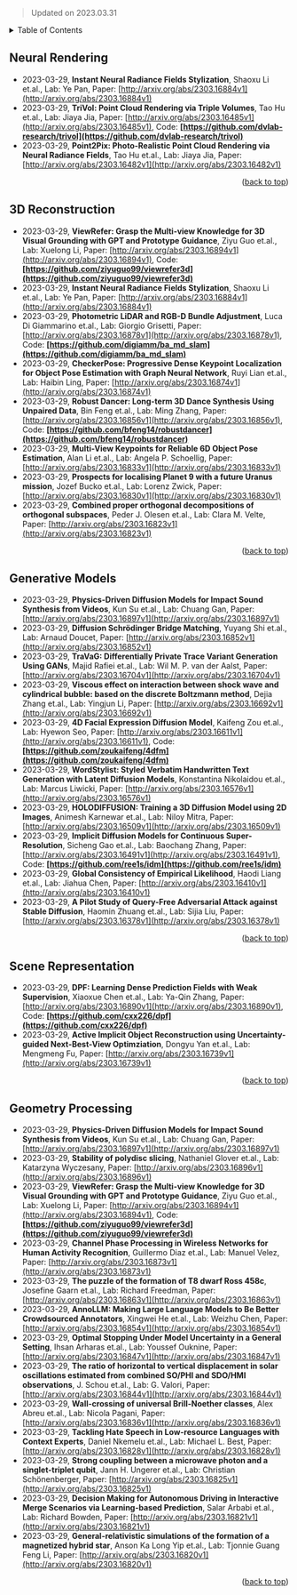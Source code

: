 > Updated on 2023.03.31

<details>
  <summary>Table of Contents</summary>
  <ol>
    <li><a href=#Neural-Rendering>Neural Rendering</a></li>
    <li><a href=#3D-Reconstruction>3D Reconstruction</a></li>
    <li><a href=#Generative-Models>Generative Models</a></li>
    <li><a href=#Scene-Representation>Scene Representation</a></li>
    <li><a href=#Geometry-Processing>Geometry Processing</a></li>
  </ol>
</details>

## Neural Rendering

- 2023-03-29, **Instant Neural Radiance Fields Stylization**, Shaoxu Li et.al., Lab: Ye Pan, Paper: [http://arxiv.org/abs/2303.16884v1](http://arxiv.org/abs/2303.16884v1)
- 2023-03-29, **TriVol: Point Cloud Rendering via Triple Volumes**, Tao Hu et.al., Lab: Jiaya Jia, Paper: [http://arxiv.org/abs/2303.16485v1](http://arxiv.org/abs/2303.16485v1), Code: **[https://github.com/dvlab-research/trivol](https://github.com/dvlab-research/trivol)**
- 2023-03-29, **Point2Pix: Photo-Realistic Point Cloud Rendering via Neural Radiance Fields**, Tao Hu et.al., Lab: Jiaya Jia, Paper: [http://arxiv.org/abs/2303.16482v1](http://arxiv.org/abs/2303.16482v1)

<p align=right>(<a href=#Updated-on-20230331>back to top</a>)</p>

## 3D Reconstruction

- 2023-03-29, **ViewRefer: Grasp the Multi-view Knowledge for 3D Visual Grounding with GPT and Prototype Guidance**, Ziyu Guo et.al., Lab: Xuelong Li, Paper: [http://arxiv.org/abs/2303.16894v1](http://arxiv.org/abs/2303.16894v1), Code: **[https://github.com/ziyuguo99/viewrefer3d](https://github.com/ziyuguo99/viewrefer3d)**
- 2023-03-29, **Instant Neural Radiance Fields Stylization**, Shaoxu Li et.al., Lab: Ye Pan, Paper: [http://arxiv.org/abs/2303.16884v1](http://arxiv.org/abs/2303.16884v1)
- 2023-03-29, **Photometric LiDAR and RGB-D Bundle Adjustment**, Luca Di Giammarino et.al., Lab: Giorgio Grisetti, Paper: [http://arxiv.org/abs/2303.16878v1](http://arxiv.org/abs/2303.16878v1), Code: **[https://github.com/digiamm/ba_md_slam](https://github.com/digiamm/ba_md_slam)**
- 2023-03-29, **CheckerPose: Progressive Dense Keypoint Localization for Object Pose Estimation with Graph Neural Network**, Ruyi Lian et.al., Lab: Haibin Ling, Paper: [http://arxiv.org/abs/2303.16874v1](http://arxiv.org/abs/2303.16874v1)
- 2023-03-29, **Robust Dancer: Long-term 3D Dance Synthesis Using Unpaired Data**, Bin Feng et.al., Lab: Ming Zhang, Paper: [http://arxiv.org/abs/2303.16856v1](http://arxiv.org/abs/2303.16856v1), Code: **[https://github.com/bfeng14/robustdancer](https://github.com/bfeng14/robustdancer)**
- 2023-03-29, **Multi-View Keypoints for Reliable 6D Object Pose Estimation**, Alan Li et.al., Lab: Angela P. Schoellig, Paper: [http://arxiv.org/abs/2303.16833v1](http://arxiv.org/abs/2303.16833v1)
- 2023-03-29, **Prospects for localising Planet 9 with a future Uranus mission**, Jozef Bucko et.al., Lab: Lorenz Zwick, Paper: [http://arxiv.org/abs/2303.16830v1](http://arxiv.org/abs/2303.16830v1)
- 2023-03-29, **Combined proper orthogonal decompositions of orthogonal subspaces**, Peder J. Olesen et.al., Lab: Clara M. Velte, Paper: [http://arxiv.org/abs/2303.16823v1](http://arxiv.org/abs/2303.16823v1)

<p align=right>(<a href=#Updated-on-20230331>back to top</a>)</p>

## Generative Models

- 2023-03-29, **Physics-Driven Diffusion Models for Impact Sound Synthesis from Videos**, Kun Su et.al., Lab: Chuang Gan, Paper: [http://arxiv.org/abs/2303.16897v1](http://arxiv.org/abs/2303.16897v1)
- 2023-03-29, **Diffusion Schrödinger Bridge Matching**, Yuyang Shi et.al., Lab: Arnaud Doucet, Paper: [http://arxiv.org/abs/2303.16852v1](http://arxiv.org/abs/2303.16852v1)
- 2023-03-29, **TraVaG: Differentially Private Trace Variant Generation Using GANs**, Majid Rafiei et.al., Lab: Wil M. P. van der Aalst, Paper: [http://arxiv.org/abs/2303.16704v1](http://arxiv.org/abs/2303.16704v1)
- 2023-03-29, **Viscous effect on interaction between shock wave and cylindrical bubble: based on the discrete Boltzmann method**, Dejia Zhang et.al., Lab: Yingjun Li, Paper: [http://arxiv.org/abs/2303.16692v1](http://arxiv.org/abs/2303.16692v1)
- 2023-03-29, **4D Facial Expression Diffusion Model**, Kaifeng Zou et.al., Lab: Hyewon Seo, Paper: [http://arxiv.org/abs/2303.16611v1](http://arxiv.org/abs/2303.16611v1), Code: **[https://github.com/zoukaifeng/4dfm](https://github.com/zoukaifeng/4dfm)**
- 2023-03-29, **WordStylist: Styled Verbatim Handwritten Text Generation with Latent Diffusion Models**, Konstantina Nikolaidou et.al., Lab: Marcus Liwicki, Paper: [http://arxiv.org/abs/2303.16576v1](http://arxiv.org/abs/2303.16576v1)
- 2023-03-29, **HOLODIFFUSION: Training a 3D Diffusion Model using 2D Images**, Animesh Karnewar et.al., Lab: Niloy Mitra, Paper: [http://arxiv.org/abs/2303.16509v1](http://arxiv.org/abs/2303.16509v1)
- 2023-03-29, **Implicit Diffusion Models for Continuous Super-Resolution**, Sicheng Gao et.al., Lab: Baochang Zhang, Paper: [http://arxiv.org/abs/2303.16491v1](http://arxiv.org/abs/2303.16491v1), Code: **[https://github.com/ree1s/idm](https://github.com/ree1s/idm)**
- 2023-03-29, **Global Consistency of Empirical Likelihood**, Haodi Liang et.al., Lab: Jiahua Chen, Paper: [http://arxiv.org/abs/2303.16410v1](http://arxiv.org/abs/2303.16410v1)
- 2023-03-29, **A Pilot Study of Query-Free Adversarial Attack against Stable Diffusion**, Haomin Zhuang et.al., Lab: Sijia Liu, Paper: [http://arxiv.org/abs/2303.16378v1](http://arxiv.org/abs/2303.16378v1)

<p align=right>(<a href=#Updated-on-20230331>back to top</a>)</p>

## Scene Representation

- 2023-03-29, **DPF: Learning Dense Prediction Fields with Weak Supervision**, Xiaoxue Chen et.al., Lab: Ya-Qin Zhang, Paper: [http://arxiv.org/abs/2303.16890v1](http://arxiv.org/abs/2303.16890v1), Code: **[https://github.com/cxx226/dpf](https://github.com/cxx226/dpf)**
- 2023-03-29, **Active Implicit Object Reconstruction using Uncertainty-guided Next-Best-View Optimziation**, Dongyu Yan et.al., Lab: Mengmeng Fu, Paper: [http://arxiv.org/abs/2303.16739v1](http://arxiv.org/abs/2303.16739v1)

<p align=right>(<a href=#Updated-on-20230331>back to top</a>)</p>

## Geometry Processing

- 2023-03-29, **Physics-Driven Diffusion Models for Impact Sound Synthesis from Videos**, Kun Su et.al., Lab: Chuang Gan, Paper: [http://arxiv.org/abs/2303.16897v1](http://arxiv.org/abs/2303.16897v1)
- 2023-03-29, **Stability of polydisc slicing**, Nathaniel Glover et.al., Lab: Katarzyna Wyczesany, Paper: [http://arxiv.org/abs/2303.16896v1](http://arxiv.org/abs/2303.16896v1)
- 2023-03-29, **ViewRefer: Grasp the Multi-view Knowledge for 3D Visual Grounding with GPT and Prototype Guidance**, Ziyu Guo et.al., Lab: Xuelong Li, Paper: [http://arxiv.org/abs/2303.16894v1](http://arxiv.org/abs/2303.16894v1), Code: **[https://github.com/ziyuguo99/viewrefer3d](https://github.com/ziyuguo99/viewrefer3d)**
- 2023-03-29, **Channel Phase Processing in Wireless Networks for Human Activity Recognition**, Guillermo Diaz et.al., Lab: Manuel Velez, Paper: [http://arxiv.org/abs/2303.16873v1](http://arxiv.org/abs/2303.16873v1)
- 2023-03-29, **The puzzle of the formation of T8 dwarf Ross 458c**, Josefine Gaarn et.al., Lab: Richard Freedman, Paper: [http://arxiv.org/abs/2303.16863v1](http://arxiv.org/abs/2303.16863v1)
- 2023-03-29, **AnnoLLM: Making Large Language Models to Be Better Crowdsourced Annotators**, Xingwei He et.al., Lab: Weizhu Chen, Paper: [http://arxiv.org/abs/2303.16854v1](http://arxiv.org/abs/2303.16854v1)
- 2023-03-29, **Optimal Stopping Under Model Uncertainty in a General Setting**, Ihsan Arharas et.al., Lab: Youssef Ouknine, Paper: [http://arxiv.org/abs/2303.16847v1](http://arxiv.org/abs/2303.16847v1)
- 2023-03-29, **The ratio of horizontal to vertical displacement in solar oscillations estimated from combined SO/PHI and SDO/HMI observations**, J. Schou et.al., Lab: G. Valori, Paper: [http://arxiv.org/abs/2303.16844v1](http://arxiv.org/abs/2303.16844v1)
- 2023-03-29, **Wall-crossing of universal Brill-Noether classes**, Alex Abreu et.al., Lab: Nicola Pagani, Paper: [http://arxiv.org/abs/2303.16836v1](http://arxiv.org/abs/2303.16836v1)
- 2023-03-29, **Tackling Hate Speech in Low-resource Languages with Context Experts**, Daniel Nkemelu et.al., Lab: Michael L. Best, Paper: [http://arxiv.org/abs/2303.16828v1](http://arxiv.org/abs/2303.16828v1)
- 2023-03-29, **Strong coupling between a microwave photon and a singlet-triplet qubit**, Jann H. Ungerer et.al., Lab: Christian Schönenberger, Paper: [http://arxiv.org/abs/2303.16825v1](http://arxiv.org/abs/2303.16825v1)
- 2023-03-29, **Decision Making for Autonomous Driving in Interactive Merge Scenarios via Learning-based Prediction**, Salar Arbabi et.al., Lab: Richard Bowden, Paper: [http://arxiv.org/abs/2303.16821v1](http://arxiv.org/abs/2303.16821v1)
- 2023-03-29, **General-relativistic simulations of the formation of a magnetized hybrid star**, Anson Ka Long Yip et.al., Lab: Tjonnie Guang Feng Li, Paper: [http://arxiv.org/abs/2303.16820v1](http://arxiv.org/abs/2303.16820v1)

<p align=right>(<a href=#Updated-on-20230331>back to top</a>)</p>

